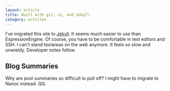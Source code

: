 ```yaml
---
layout: article
title: Built with git, vi, and Jekyll.
category: articles
---
```


I've migrated this site to [Jekyll](https://github.com/mojombo/jekyll). It seems much easier to use than ExpressionEngine. Of course, you have to be comfortable in text editors and SSH. I can't stand textareas on the web anymore. It feels so slow and unwieldy. Developer notes follow.

## Blog Summaries

Why are post summaries so difficult to pull off? I might have to migrate to Nanoc instead. QQ.
